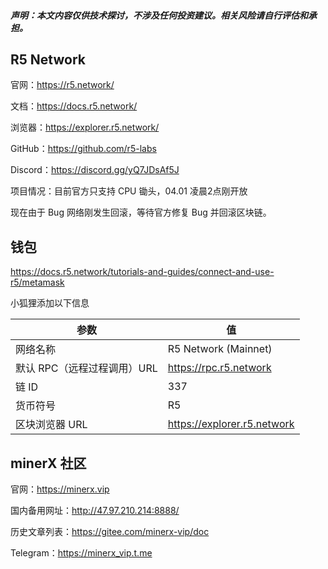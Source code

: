 

##### **声明**：本文内容仅供技术探讨，不涉及任何投资建议。相关风险请自行评估和承担。



## R5 Network

官网：https://r5.network/

文档：https://docs.r5.network/

浏览器：https://explorer.r5.network/

GitHub：https://github.com/r5-labs

Discord：https://discord.gg/yQ7JDsAf5J

项目情况：目前官方只支持 CPU 锄头，04.01 凌晨2点刚开放

现在由于 Bug 网络刚发生回滚，等待官方修复 Bug 并回滚区块链。



## 钱包

https://docs.r5.network/tutorials-and-guides/connect-and-use-r5/metamask

小狐狸添加以下信息

| 参数                        | 值                          |
| --------------------------- | --------------------------- |
| 网络名称                    | R5 Network (Mainnet)        |
| 默认 RPC（远程过程调用）URL | https://rpc.r5.network      |
| 链 ID                       | 337                         |
| 货币符号                    | R5                          |
| 区块浏览器 URL              | https://explorer.r5.network |





## minerX 社区

官网：https://minerx.vip

国内备用网址：http://47.97.210.214:8888/

历史文章列表：https://gitee.com/minerx-vip/doc

Telegram：https://minerx_vip.t.me

